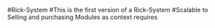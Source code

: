 #Rick-System
#This is the first version of a Rick-System
#Scalable to Selling and purchasing Modules as context requires
